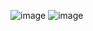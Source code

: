 ![image](https://github.com/Swadesh03/Navier-Stokes_Cpp/assets/118707050/351fc933-7e3a-4d84-af05-8696980124ce)
![image](https://github.com/Swadesh03/Navier-Stokes_Cpp/assets/118707050/3a398014-f630-4a49-b8c7-c09ab65190a9)
